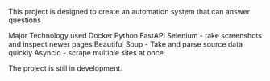 This project is designed to create an automation system that can answer questions


Major Technology used
Docker
Python
FastAPI
Selenium - take screenshots and inspect newer pages
Beautiful Soup - Take and parse source data quickly 
Asyncio - scrape multiple sites at once

The project is still in development.
